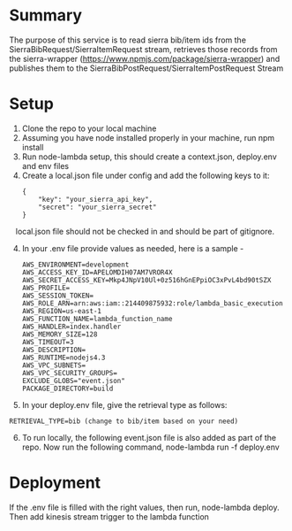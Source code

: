 # Summary
The purpose of this service is to read sierra bib/item ids from the SierraBibRequest/SierraItemRequest stream, retrieves those records from the sierra-wrapper (https://www.npmjs.com/package/sierra-wrapper) and publishes them to the SierraBibPostRequest/SierraItemPostRequest Stream

# Setup
1. Clone the repo to your local machine
2. Assuming you have node installed properly in your machine, run npm install
2. Run node-lambda setup, this should create a context.json, deploy.env and env files
3. Create a local.json file under config and add the following keys to it:
    ```
    {
        "key": "your_sierra_api_key",
        "secret": "your_sierra_secret"
    }
    ```
    local.json file should not be checked in and should be part of gitignore.
    
4. In your .env file provide values as needed, here is a sample - 
    ```
    AWS_ENVIRONMENT=development
    AWS_ACCESS_KEY_ID=APELOMDIH07AM7VROR4X
    AWS_SECRET_ACCESS_KEY=Mkp4JNpV10Ul+0z516hGnEPpiOC3xPvL4bd90tSZX
    AWS_PROFILE=
    AWS_SESSION_TOKEN=
    AWS_ROLE_ARN=arn:aws:iam::214409875932:role/lambda_basic_execution
    AWS_REGION=us-east-1
    AWS_FUNCTION_NAME=lambda_function_name
    AWS_HANDLER=index.handler
    AWS_MEMORY_SIZE=128
    AWS_TIMEOUT=3
    AWS_DESCRIPTION=
    AWS_RUNTIME=nodejs4.3
    AWS_VPC_SUBNETS=
    AWS_VPC_SECURITY_GROUPS=
    EXCLUDE_GLOBS="event.json"
    PACKAGE_DIRECTORY=build 
    ```

5. In your deploy.env file, give the retrieval type as follows:
```
RETRIEVAL_TYPE=bib (change to bib/item based on your need)
```

6. To run locally, the following event.json file is also added as part of the repo.
Now run the following command, node-lambda run -f deploy.env

# Deployment
If the .env file is filled with the right values, then 
run, node-lambda deploy. Then add kinesis stream trigger to the lambda function



